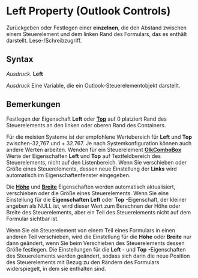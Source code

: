 
# Left Property (Outlook Controls)

Zurückgeben oder Festlegen einer  **einzelnen**, die den Abstand zwischen einem Steuerelement und dem linken Rand des Formulars, das es enthält darstellt. Lese-/Schreibzugriff.


## Syntax

 _Ausdruck_. **Left**

 _Ausdruck_ Eine Variable, die ein Outlook-Steuerelementobjekt darstellt.


## Bemerkungen

Festlegen der Eigenschaft  **Left** oder **[Top](7ffde629-5368-4665-bdfc-366750db85e9.md)** auf 0 platziert Rand des Steuerelements an den linken oder oberen Rand des Containers.

Für die meisten Systeme ist der empfohlene Wertebereich für  **Left** und **Top** zwischen-32,767 und + 32.767. Je nach Systemkonfiguration können auch andere Werten arbeiten. Wenden für ein Steuerelement **[OlkComboBox](8d5e2f25-2962-af28-2523-b7b82473ea0a.md)** Werte der Eigenschaften **Left** und **Top** auf Textfeldbereich des Steuerelements, nicht auf den Listenbereich. Wenn Sie verschieben oder Größe eines Steuerelements, dessen neue Einstellung der **Links** wird automatisch im Eigenschaftenfenster eingegeben.

Die  **[Höhe](370ce19c-d0d7-3445-9e20-4f6120c40a44.md)** und **[Breite](4457662c-930b-3849-d924-1607b35d8338.md)** Eigenschaften werden automatisch aktualisiert, verschieben oder die Größe eines Steuerelements. Wenn Sie eine Einstellung für die **Eigenschaften Left** oder **Top** -Eigenschaft, der kleiner angeben als NULL ist, wird dieser Wert zum Berechnen der Höhe oder Breite des Steuerelements, aber ein Teil des Steuerelements nicht auf dem Formular sichtbar ist.

Wenn Sie ein Steuerelement von einem Teil eines Formulars in einen anderen Teil verschieben, wird die Einstellung für die  **Höhe** oder **Breite** nur dann geändert, wenn Sie beim Verschieben des Steuerelements dessen Größe festlegen. Die Einstellungen für die **Left** - und **Top** -Eigenschaften des Steuerelements werden geändert, sodass sich darin die neue Position des Steuerelements mit Bezug zu den Rändern des Formulars widerspiegelt, in dem sie enthalten sind.

